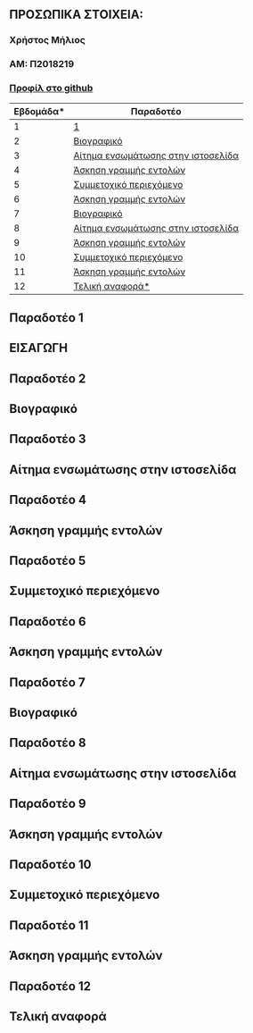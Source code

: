 ## ΠΡΟΣΩΠΙΚΑ ΣΤΟΙΧΕΙΑ:
### Χρήστος Μήλιος
### ΑΜ: Π2018219

### [Προφίλ στο github](https://github.com/p18mili1 'Προφίλ στο github')

| Εβδομάδα* | Παραδοτέο |
| --- | --- |
| 1 | <a href="#P">1</a> |<a href="#P">Φορκ του αποθετηρίου και δημιουργία της σελίδας της αναφοράς με τα προσωπικά στοιχεία σας, της σύνοψης με αυτόν τον πίνακα περιεχομένων, και συγγραφή της εισαγωγής με περιγραφή των αναγκών και των στόχων σας για το αντίστοιχο μάθημα.</a> |
| 2 | <a href="#Παραδοτέο 2">Βιογραφικό</a> |
| 3 | <a href="#Παραδοτέο 3">Αίτημα ενσωμάτωσης στην ιστοσελίδα</a> |
| 4 | <a href="#Παραδοτέο 4">Άσκηση γραμμής εντολών</a> |
| 5 | <a href="#Παραδοτέο 5">Συμμετοχικό περιεχόμενο</a> |
| 6 | <a href="#Παραδοτέο 6">Άσκηση γραμμής εντολών</a> |
| 7 | <a href="#Παραδοτέο 7">Βιογραφικό</a> |
| 8 | <a href="#Παραδοτέο 8">Αίτημα ενσωμάτωσης στην ιστοσελίδα </a> |
| 9 | <a href="#Παραδοτέο 9">Άσκηση γραμμής εντολών</a> |
| 10 | <a href="#Παραδοτέο 10">Συμμετοχικό περιεχόμενο</a> |
| 11 | <a href="#Παραδοτέο 11">Άσκηση γραμμής εντολών</a> |
| 12 | <a href="#Παραδοτέο 12">Τελική αναφορά*</a> |

## <a name="P">Παραδοτέο 1</a>
## ΕΙΣΑΓΩΓΗ
###
## Παραδοτέο 2
## Βιογραφικό
###
## Παραδοτέο 3
## Αίτημα ενσωμάτωσης στην ιστοσελίδα
###
## Παραδοτέο 4
## Άσκηση γραμμής εντολών
###
## Παραδοτέο 5
## Συμμετοχικό περιεχόμενο
###
## Παραδοτέο 6
## Άσκηση γραμμής εντολών
###
## Παραδοτέο 7
## Βιογραφικό
###
## Παραδοτέο 8
## Αίτημα ενσωμάτωσης στην ιστοσελίδα
###
## Παραδοτέο 9
## Άσκηση γραμμής εντολών
###
## Παραδοτέο 10
## Συμμετοχικό περιεχόμενο
###
## Παραδοτέο 11
## Άσκηση γραμμής εντολών
###
## Παραδοτέο 12
## Τελική αναφορά
###


